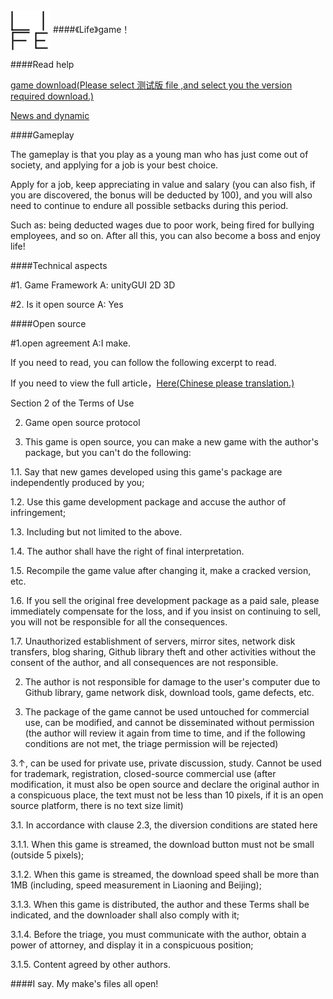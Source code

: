 <img src="资源组/logo64.png" align="center">
####《Life》game！

####Read help

[game download(Please select 测试版 file ,and select you the version required download.)](游戏下载)

[News and dynamic](新闻及动态)

####Gameplay

The gameplay is that you play as a young man who has just come out of society, and applying for a job is your best choice.

Apply for a job, keep appreciating in value and salary (you can also fish, if you are discovered, the bonus will be deducted by 100), and you will also need to continue to endure all possible setbacks during this period.

Such as: being deducted wages due to poor work, being fired for bullying employees, and so on. After all this, you can also become a boss and enjoy life!

####Technical aspects

#1. Game Framework A: unityGUI 2D 3D

#2. Is it open source A: Yes

####Open source

#1.open agreement  A:I make.

If you need to read, you can follow the following excerpt to read.

If you need to view the full article，[Here(Chinese please translation.)](其他/使用条款)


Section 2 of the Terms of Use

2. Game open source protocol

1. This game is open source, you can make a new game with the author's package, but you can't do the following:

1.1. Say that new games developed using this game's package are independently produced by you;

1.2. Use this game development package and accuse the author of infringement;

1.3. Including but not limited to the above.

1.4. The author shall have the right of final interpretation.

1.5. Recompile the game value after changing it, make a cracked version, etc.

1.6. If you sell the original free development package as a paid sale, please immediately compensate for the loss, and if you insist on continuing to sell, you will not be responsible for all the consequences.

1.7. Unauthorized establishment of servers, mirror sites, network disk transfers, blog sharing, Github library theft and other activities without the consent of the author, and all consequences are not responsible.

2. The author is not responsible for damage to the user's computer due to Github library, game network disk, download tools, game defects, etc.

3. The package of the game cannot be used untouched for commercial use, can be modified, and cannot be disseminated without permission (the author will review it again from time to time, and if the following conditions are not met, the triage permission will be rejected)

3.↑, can be used for private use, private discussion, study. Cannot be used for trademark, registration, closed-source commercial use (after modification, it must also be open source and declare the original author in a conspicuous place, the text must not be less than 10 pixels, if it is an open source platform, there is no text size limit)

3.1. In accordance with clause 2.3, the diversion conditions are stated here

3.1.1. When this game is streamed, the download button must not be small (outside 5 pixels);

3.1.2. When this game is streamed, the download speed shall be more than 1MB (including, speed measurement in Liaoning and Beijing);

3.1.3. When this game is distributed, the author and these Terms shall be indicated, and the downloader shall also comply with it;

3.1.4. Before the triage, you must communicate with the author, obtain a power of attorney, and display it in a conspicuous position;

3.1.5. Content agreed by other authors.

####I say.
My make's files all open!
